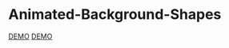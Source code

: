 # Animated-Background-Shapes

[DEMO](http://examples.mehmeterdemakin.com/Animated-Background-Shapes/)
[DEMO](https://github.com/Mehmet-Erdem-Akin/Animated-Background-Shapes/blob/master/screen-record.mp4?raw=true)

